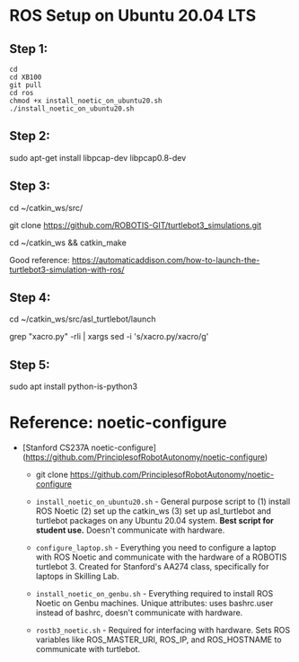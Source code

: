 
ROS Setup on Ubuntu 20.04 LTS
======

## Step 1:
```
cd 
cd XB100
git pull
cd ros 
chmod +x install_noetic_on_ubuntu20.sh
./install_noetic_on_ubuntu20.sh
```

## Step 2:
sudo apt-get install libpcap-dev libpcap0.8-dev

## Step 3:
cd ~/catkin_ws/src/

git clone https://github.com/ROBOTIS-GIT/turtlebot3_simulations.git

cd ~/catkin_ws && catkin_make

Good reference: https://automaticaddison.com/how-to-launch-the-turtlebot3-simulation-with-ros/

## Step 4:
cd ~/catkin_ws/src/asl_turtlebot/launch

grep "xacro.py" -rli | xargs sed -i 's/xacro.py/xacro/g'

## Step 5: 
sudo apt install python-is-python3


# Reference: noetic-configure

- [Stanford CS237A noetic-configure] (https://github.com/PrinciplesofRobotAutonomy/noetic-configure)
  - git clone https://github.com/PrinciplesofRobotAutonomy/noetic-configure

  - `install_noetic_on_ubuntu20.sh` - General purpose script to (1) install ROS Noetic (2) set up the catkin_ws (3) set up asl_turtlebot and turtlebot packages on any Ubuntu 20.04 system. **Best script for student use.** Doesn't communicate with hardware.

  - `configure_laptop.sh` - Everything you need to configure a laptop with ROS Noetic and communicate with the hardware of a ROBOTIS turtlebot 3. Created for Stanford's AA274 class, specifically for laptops in Skilling Lab.

  - `install_noetic_on_genbu.sh` - Everything required to install ROS Noetic on Genbu machines. Unique attributes: uses bashrc.user instead of bashrc, doesn't communicate with hardware.

  - `rostb3_noetic.sh` - Required for interfacing with hardware. Sets ROS variables like ROS_MASTER_URI, ROS_IP, and ROS_HOSTNAME to communicate with turtlebot.
